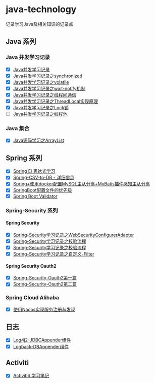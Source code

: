 # java-technology

记录学习Java及相关知识的记录点

## Java 系列

### Java 并发学习记录

- [x] [Java并发学习记录](learn-java-base/doc/Java并发学习记录.md)
- [x] [Java并发学习记录之synchronized](learn-java-base/doc/Java并发学习记录之synchronized.md)
- [X] [Java并发学习记录之volatile](learn-java-base/doc/Java并发学习记录之volatile.md)
- [x] [Java并发学习记录之wait-notify机制](learn-java-base/doc/Java并发学习记录之wait-notify机制.md)
- [x] [Java并发学习记录之线程间通信](learn-java-base/doc/Java并发学习记录之线程间通信.md)
- [x] [Java并发学习记录之ThreadLocal实现原理](learn-java-base/doc/Java并发学习记录之ThreadLocal实现原理.md)
- [x] [Java并发学习记录之Lock锁](learn-java-base/doc/Java并发学习记录之Lock锁.md)
- [ ] [Java并发学习记录之线程池](learn-java-base/doc/Java并发学习记录之线程池.md)

### Java 集合

- [x] [Java源码学习之ArrayList](learn-java-base/doc/Java源码学习之ArrayList.md)

## Spring 系列

- [x] [Spring El 表达式学习](learn-spring/learn-springEL/README.md)
- [x] [Spring-CSV-to-DB - 详细信息](learn-spring-batch/Spring-CSV-to-DB/Spring-CSV-to-BD.md)
- [x] [Spring+使用docker配置MySQL主从分离+MyBatis插件感知主从分离](spring-rwdb-mybatis/README.md)
- [x] [SpringBoot配置文件的优先级](springboot-properties/README.md)
- [x] [Spring Boot Validator](example-validation/README.md)

### Spring-Security 系列

#### Spring Security

- [x] [Spring-Security学习记录之WebSecurityConfigurerAdapter](learn-spring-security/doc/Spring-Security学习记录之WebSecurityConfigurerAdapter.md)
- [x] [Spring-Security学习记录之校验流程](learn-spring-security/doc/Spring-Security学习记录之校验流程.md)
- [x] [Spring-Security学习记录之校验流程](learn-spring-security/doc/Spring-Security学习记录之校验流程.md)
- [x] [Spring-Security学习记录之自定义-Filter](learn-spring-security/doc/Spring-Security学习记录之自定义-Filter.md)

#### Spring Security Oauth2

- [x] [Spring-Security-Oauth2第一篇](learn-spring-security/doc/Spring-Security-Oauth2第一篇.md)
- [x] [Spring-Security-Oauth2第二篇](learn-spring-security/doc/Spring-Security-Oauth2第二篇.md)

### Spring Cloud Alibaba

- [x] [使用Nacos实现服务注册与发现](spring-cloud-alibaba/docs/使用Nacos实现服务注册与发现和配置中心.md)

## 日志

- [x] [Log4j2-JDBCAppender组件](learn-log/Log4j2-JDBCAppender/Log4j2-JDBCAppender.md)
- [x] [Logback-DBAppender组件](learn-log/Logback-DBAppender/Logback-DBAppender.md)

## Activiti

- [x] [Activiti6 学习笔记](example-activiti6/README.md)